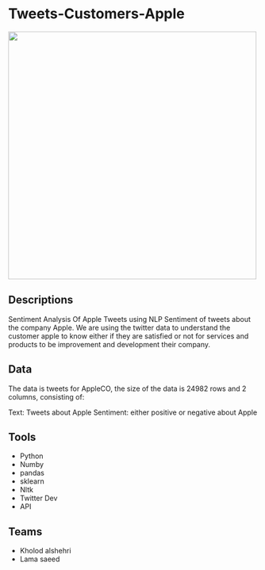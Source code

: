 # Tweets-Customers-Apple


<img src ="https://encrypted-tbn0.gstatic.com/images?q=tbn:ANd9GcTsve1giR4-7LGOZEP0AKiIKPY9w8zJQwKZZcoAy9cyTbO5YL_9EpdEo_i1h3AkRnXLGlQ&usqp=CAU" 
width="500">

## Descriptions

Sentiment Analysis Of Apple Tweets using NLP Sentiment of tweets about the company Apple. 
We are using the twitter data to understand the customer apple to know either if they are
satisfied or not for services and products to be improvement and development their company. 

 ## Data
 The data is tweets for AppleCO, the size of the data is 24982 rows and 2 columns, consisting of:

Text: Tweets about Apple 
Sentiment: either positive or negative about Apple 



## Tools


- Python
- Numby
- pandas
- sklearn
- Nltk
- Twitter Dev
- API


## Teams 

- Kholod alshehri
- Lama saeed
